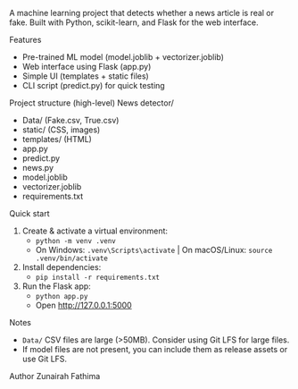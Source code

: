 A machine learning project that detects whether a news article is real or fake.
Built with Python, scikit-learn, and Flask for the web interface.

Features
- Pre-trained ML model (model.joblib + vectorizer.joblib)
- Web interface using Flask (app.py)
- Simple UI (templates + static files)
- CLI script (predict.py) for quick testing

Project structure (high-level)
News detector/
- Data/ (Fake.csv, True.csv)
- static/ (CSS, images)
- templates/ (HTML)
- app.py
- predict.py
- news.py
- model.joblib
- vectorizer.joblib
- requirements.txt

 Quick start
1. Create & activate a virtual environment:
   - `python -m venv .venv`
   - On Windows: `.venv\Scripts\activate`  | On macOS/Linux: `source .venv/bin/activate`
2. Install dependencies:
   - `pip install -r requirements.txt`
3. Run the Flask app:
   - `python app.py`
   - Open http://127.0.0.1:5000

 Notes
- `Data/` CSV files are large (>50MB). Consider using Git LFS for large files.
- If model files are not present, you can include them as release assets or use Git LFS.

Author
Zunairah Fathima
